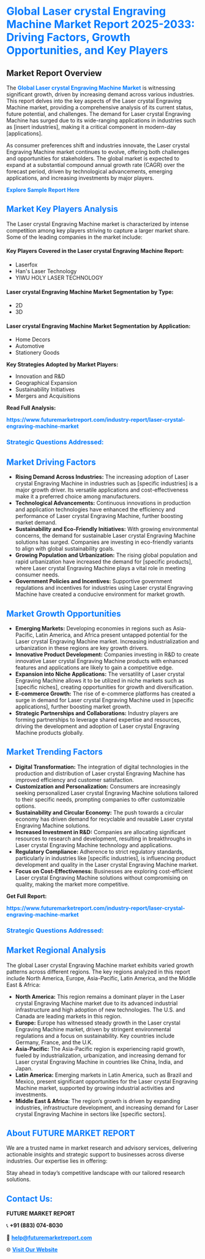 <h1 style="color: #007BFF;">Global Laser crystal Engraving Machine Market Report 2025-2033: Driving Factors, Growth Opportunities, and Key Players</h1>

<section id="overview">
<h2>Market Report Overview</h2>
<p>The <a href="https://www.futuremarketreport.com/industry-report/laser-crystal-engraving-machine-market" style="color: #007BFF; text-decoration: none;"><strong>Global Laser crystal Engraving Machine Market</strong></a> is witnessing significant growth, driven by increasing demand across various industries. This report delves into the key aspects of the Laser crystal Engraving Machine market, providing a comprehensive analysis of its current status, future potential, and challenges. The demand for Laser crystal Engraving Machine has surged due to its wide-ranging applications in industries such as [insert industries], making it a critical component in modern-day [applications].</p>
<p>As consumer preferences shift and industries innovate, the Laser crystal Engraving Machine market continues to evolve, offering both challenges and opportunities for stakeholders. The global market is expected to expand at a substantial compound annual growth rate (CAGR) over the forecast period, driven by technological advancements, emerging applications, and increasing investments by major players.</p>
</section>

<section id="overview">
<p><a href="https://www.futuremarketreport.com/request-sample/reportId=46673" style="color: #007BFF; text-decoration: none;"><strong>Explore Sample Report Here</strong></a></p>
</section>

<section id="key-players">
<h2 style="color: #007BFF;">Market Key Players Analysis</h2>
<p>The Laser crystal Engraving Machine market is characterized by intense competition among key players striving to capture a larger market share. Some of the leading companies in the market include:</p>
<h4>Key Players Covered in the Laser crystal Engraving Machine Report:</h4>
<ul><li>Laserfox</li><li>Han&#039;s Laser Technology</li><li>YIWU HOLY LASER TECHNOLOGY</li></ul>
<h4>Laser crystal Engraving Machine Market Segmentation by Type:</h4>
<ul><li>2D</li><li>3D</li></ul>

<h4>Laser crystal Engraving Machine Market Segmentation by Application:</h4>
<ul><li>Home Decors</li><li>Automotive</li><li>Stationery Goods</li></ul>
<p><strong>Key Strategies Adopted by Market Players:</strong></p>
<ul>
<li>Innovation and R&D</li>
<li>Geographical Expansion</li>
<li>Sustainability Initiatives</li>
<li>Mergers and Acquisitions</li>
</ul>
</section>

<section>
<p><strong>Read Full Analysis: </strong></p><a href="https://www.futuremarketreport.com/industry-report/laser-crystal-engraving-machine-market" style="color: #007BFF; text-decoration: none;"><strong>https://www.futuremarketreport.com/industry-report/laser-crystal-engraving-machine-market</strong></a>
<h3 style="color: #007BFF;">Strategic Questions Addressed:</h3>
</section>

<section id="driving-factors">
<h2 style="color: #007BFF;">Market Driving Factors</h2>
<ul>
<li><strong>Rising Demand Across Industries:</strong> The increasing adoption of Laser crystal Engraving Machine in industries such as [specific industries] is a major growth driver. Its versatile applications and cost-effectiveness make it a preferred choice among manufacturers.</li>
<li><strong>Technological Advancements:</strong> Continuous innovations in production and application technologies have enhanced the efficiency and performance of Laser crystal Engraving Machine, further boosting market demand.</li>
<li><strong>Sustainability and Eco-Friendly Initiatives:</strong> With growing environmental concerns, the demand for sustainable Laser crystal Engraving Machine solutions has surged. Companies are investing in eco-friendly variants to align with global sustainability goals.</li>
<li><strong>Growing Population and Urbanization:</strong> The rising global population and rapid urbanization have increased the demand for [specific products], where Laser crystal Engraving Machine plays a vital role in meeting consumer needs.</li>
<li><strong>Government Policies and Incentives:</strong> Supportive government regulations and incentives for industries using Laser crystal Engraving Machine have created a conducive environment for market growth.</li>
</ul>
</section>

<section id="growth-opportunities">
<h2 style="color: #007BFF;">Market Growth Opportunities</h2>
<ul>
<li><strong>Emerging Markets:</strong> Developing economies in regions such as Asia-Pacific, Latin America, and Africa present untapped potential for the Laser crystal Engraving Machine market. Increasing industrialization and urbanization in these regions are key growth drivers.</li>
<li><strong>Innovative Product Development:</strong> Companies investing in R&D to create innovative Laser crystal Engraving Machine products with enhanced features and applications are likely to gain a competitive edge.</li>
<li><strong>Expansion into Niche Applications:</strong> The versatility of Laser crystal Engraving Machine allows it to be utilized in niche markets such as [specific niches], creating opportunities for growth and diversification.</li>
<li><strong>E-commerce Growth:</strong> The rise of e-commerce platforms has created a surge in demand for Laser crystal Engraving Machine used in [specific applications], further boosting market growth.</li>
<li><strong>Strategic Partnerships and Collaborations:</strong> Industry players are forming partnerships to leverage shared expertise and resources, driving the development and adoption of Laser crystal Engraving Machine products globally.</li>
</ul>
</section>

<section id="trending-factors">
<h2 style="color: #007BFF;">Market Trending Factors</h2>
<ul>
<li><strong>Digital Transformation:</strong> The integration of digital technologies in the production and distribution of Laser crystal Engraving Machine has improved efficiency and customer satisfaction.</li>
<li><strong>Customization and Personalization:</strong> Consumers are increasingly seeking personalized Laser crystal Engraving Machine solutions tailored to their specific needs, prompting companies to offer customizable options.</li>
<li><strong>Sustainability and Circular Economy:</strong> The push towards a circular economy has driven demand for recyclable and reusable Laser crystal Engraving Machine solutions.</li>
<li><strong>Increased Investment in R&D:</strong> Companies are allocating significant resources to research and development, resulting in breakthroughs in Laser crystal Engraving Machine technology and applications.</li>
<li><strong>Regulatory Compliance:</strong> Adherence to strict regulatory standards, particularly in industries like [specific industries], is influencing product development and quality in the Laser crystal Engraving Machine market.</li>
<li><strong>Focus on Cost-Effectiveness:</strong> Businesses are exploring cost-efficient Laser crystal Engraving Machine solutions without compromising on quality, making the market more competitive.</li>
</ul>
</section>

<section>
<p><strong>Get Full Report: </strong></p><a href="https://www.futuremarketreport.com/industry-report/laser-crystal-engraving-machine-market" style="color: #007BFF; text-decoration: none;"><strong>https://www.futuremarketreport.com/industry-report/laser-crystal-engraving-machine-market</strong></a>
<h3 style="color: #007BFF;">Strategic Questions Addressed:</h3>
</section>


<section id="regional-analysis">
<h2 style="color: #007BFF;">Market Regional Analysis</h2>
<p>The global Laser crystal Engraving Machine market exhibits varied growth patterns across different regions. The key regions analyzed in this report include North America, Europe, Asia-Pacific, Latin America, and the Middle East & Africa:</p>
<ul>
<li><strong>North America:</strong> This region remains a dominant player in the Laser crystal Engraving Machine market due to its advanced industrial infrastructure and high adoption of new technologies. The U.S. and Canada are leading markets in this region.</li>
<li><strong>Europe:</strong> Europe has witnessed steady growth in the Laser crystal Engraving Machine market, driven by stringent environmental regulations and a focus on sustainability. Key countries include Germany, France, and the U.K.</li>
<li><strong>Asia-Pacific:</strong> The Asia-Pacific region is experiencing rapid growth, fueled by industrialization, urbanization, and increasing demand for Laser crystal Engraving Machine in countries like China, India, and Japan.</li>
<li><strong>Latin America:</strong> Emerging markets in Latin America, such as Brazil and Mexico, present significant opportunities for the Laser crystal Engraving Machine market, supported by growing industrial activities and investments.</li>
<li><strong>Middle East & Africa:</strong> The region’s growth is driven by expanding industries, infrastructure development, and increasing demand for Laser crystal Engraving Machine in sectors like [specific sectors].</li>
</ul>
</section>

<footer>
<h2 style="color: #007BFF;">About FUTURE MARKET REPORT</h2>
<p>We are a trusted name in market research and advisory services, delivering actionable insights and strategic support to businesses across diverse industries. Our expertise lies in offering:</p>

<p>Stay ahead in today’s competitive landscape with our tailored research solutions.</p>

<h2 style="color: #007BFF;">Contact Us:</h2>
<p><strong>FUTURE MARKET REPORT</strong></p>
<p>📞 <strong>+91 (883) 074-8030</strong></p>
<p>📧 <strong><a href="mailto:help@futuremarketreport.com" style="color: #007BFF;">help@futuremarketreport.com</a></strong></p>
<p>🌐 <strong><a href="https://www.futuremarketreport.com/" style="color: #007BFF;">Visit Our Website</a></strong></p>
</footer>